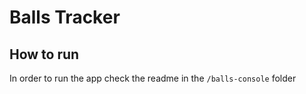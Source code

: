 # Balls Tracker
## How to run
In order to run the app check the readme in the `/balls-console` folder
